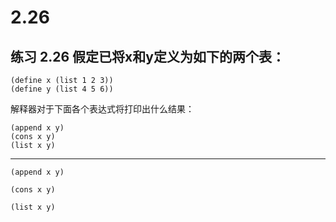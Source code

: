 # 2.26

## 练习 2.26 假定已将x和y定义为如下的两个表：

```eval-scheme
(define x (list 1 2 3))
(define y (list 4 5 6))
```

解释器对于下面各个表达式将打印出什么结果：

```
(append x y)
(cons x y)
(list x y)
```
---

```eval-scheme
(append x y)
```
```eval-scheme
(cons x y)
```
```eval-scheme
(list x y)
```
